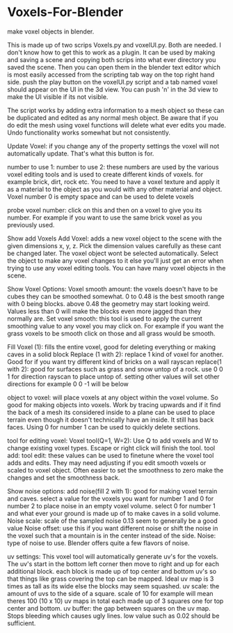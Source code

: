 # Voxels-For-Blender
make voxel objects in blender.

This is made up of two scrips Voxels.py and voxelUI.py. Both are needed. I don't know how to get this to work as a plugin. It can be used by making and saving a scene and copying both scrips into what ever directory you saved the scene. Then you can open them in the blender text editor which is most easily accessed from the scripting tab way on the top right hand side. push the play button on the voxelUI.py script and a tab named voxel should appear on the UI in the 3d view. You can push 'n' in the 3d view to make the UI visible if its not visible.

The script works by adding extra information to a mesh object so these can be duplicated and edited as any normal mesh object. Be aware that if you do edit the mesh using voxel functions will delete what ever edits you made. Undo functionality works somewhat but not consistently. 

Update Voxel: if you change any of the property settings the voxel will not automatically update. That's what this button is for.

number to use 1: 
number to use 2: these numbers are used by the various voxel editing tools and is used to create different kinds of voxels. for example brick, dirt, rock etc. You need to have a voxel texture and apply it as a material to the object as you would with any other material and object. Voxel number 0 is empty space and can be used to delete voxels

probe voxel number: click on this and then on a voxel to give you its number. For example if you want to use the same brick voxel as you previously used.

Show add Voxels
Add Voxel: adds a new voxel object to the scene with the given dimensions x, y, z. Pick the dimension values carefully as these cant be changed later. The voxel object wont be selected automatically. Select the object to make any voxel changes to it else you'll just get an error when trying to use any voxel editing tools. You can have many voxel objects in the scene.

Show Voxel Options:
Voxel smooth amount: the voxels doesn't have to be cubes they can be smoothed somewhat. 0 to 0.48 is the best smooth range with 0 being blocks. above 0.48 the geometry may start looking weird. Values less than 0 will make the blocks even more jagged than they normally are.
Set voxel smooth: this tool is used to apply the current smoothing value to any voxel you may click on. For example if you want the grass voxels to be smooth click on those and all grass would be smooth.

Fill Voxel (1): fills the entire voxel, good for deleting everything or making caves in a solid block
Replace (1 with 2): replace 1 kind of voxel for another. Good for if you want try different kind of bricks on a wall
rayscan replace(1 with 2): good for surfaces such as grass and snow untop of a rock. use 0 0 1 for direction rayscan to place untop of. setting other values will set other directions for example 0 0 -1 will be below

object to voxel:
will place voxels at any object within the voxel volume. So good for making objects into voxels. Work by tracing upwards and if it find the back of a mesh its considered inside to a plane can be used to place terrain even though it doesn't technically have an inside. It still has back faces. Using 0 for number 1 can be used to quickly delete sections.

tool for editing voxel:
Voxel tool(Q=1, W=2): Use Q to add voxels and W to change existing voxel types. Escape or right click will finish the tool.
tool add:
tool edit: these values can be used to finetune where the voxel tool adds and edits. They may need adjusting if you edit smooth voxels or scaled to voxel object. Often easier to set the smoothness to zero make the changes and set the smoothness back.

Show noise options:
add noise(fill 2 with 1): good for making voxel terrain and caves. select a value for the voxels you want for number 1 and 0 for number 2 to place noise in an empty voxel volume. select 0 for number 1 and what ever your ground is made up of to make caves in a solid volume.
Noise scale: scale of the sampled noise 0.13 seem to generally be a good value
Noise offset: use this if you want different noise or shift the noise in the voxel such that a mountain is in the center instead of the side.
Noise: type of noise to use. Blender offers quite a few flavors of noise.

uv settings:
This voxel tool will automatically generate uv's for the voxels. The uv's start in the bottom left corner then move to right and up for each additional block. each block is made up of top center and bottom uv's so that things like grass covering the top can be mapped. Ideal uv map is 3 times as tall as its wide else the blocks may seem squashed.
uv scale: the amount of uvs to the side of a square. scale of 10 for example will mean theres 100 (10 x 10) uv maps in total each made up of 3 squares one for top center and bottom.
uv buffer: the gap between squares on the uv map. Stops bleeding which causes ugly lines. low value such as 0.02 should be sufficient.
